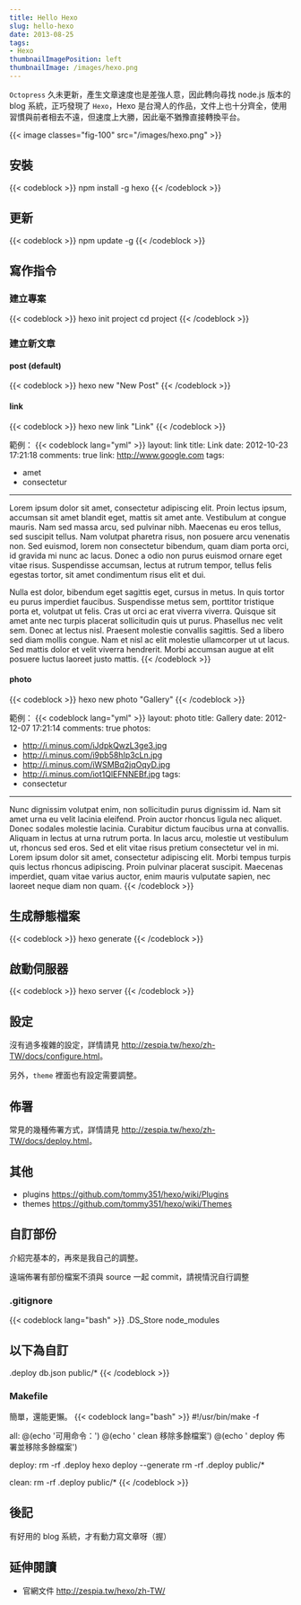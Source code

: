 ```yaml
---
title: Hello Hexo
slug: hello-hexo
date: 2013-08-25
tags:
- Hexo
thumbnailImagePosition: left
thumbnailImage: /images/hexo.png
---
```


`Octopress` 久未更新，產生文章速度也是差強人意，因此轉向尋找 node.js 版本的 blog 系統，正巧發現了 `Hexo`，Hexo 是台灣人的作品，文件上也十分齊全，使用習慣與前者相去不遠，但速度上大勝，因此毫不猶豫直接轉換平台。

<!--more-->

{{< image classes="fig-100" src="/images/hexo.png" >}}

## 安裝
{{< codeblock >}}
npm install -g hexo
{{< /codeblock >}}

## 更新
{{< codeblock >}}
npm update -g
{{< /codeblock >}}

## 寫作指令

### 建立專案
{{< codeblock >}}
hexo init project
cd project
{{< /codeblock >}}

### 建立新文章
#### **post (default)**
{{< codeblock >}}
hexo new "New Post"
{{< /codeblock >}}

#### **link**
{{< codeblock >}}
hexo new link "Link"
{{< /codeblock >}}

範例：
{{< codeblock lang="yml" >}}
layout: link
title: Link
date: 2012-10-23 17:21:18
comments: true
link: http://www.google.com
tags:
- amet
- consectetur
---

Lorem ipsum dolor sit amet, consectetur adipiscing elit. Proin lectus ipsum, accumsan sit amet blandit eget, mattis sit amet ante. Vestibulum at congue mauris. Nam sed massa arcu, sed pulvinar nibh. Maecenas eu eros tellus, sed suscipit tellus. Nam volutpat pharetra risus, non posuere arcu venenatis non. Sed euismod, lorem non consectetur bibendum, quam diam porta orci, id gravida mi nunc ac lacus. Donec a odio non purus euismod ornare eget vitae risus. Suspendisse accumsan, lectus at rutrum tempor, tellus felis egestas tortor, sit amet condimentum risus elit et dui.

Nulla est dolor, bibendum eget sagittis eget, cursus in metus. In quis tortor eu purus imperdiet faucibus. Suspendisse metus sem, porttitor tristique porta et, volutpat ut felis. Cras ut orci ac erat viverra viverra. Quisque sit amet ante nec turpis placerat sollicitudin quis ut purus. Phasellus nec velit sem. Donec at lectus nisl. Praesent molestie convallis sagittis. Sed a libero sed diam mollis congue. Nam et nisl ac elit molestie ullamcorper ut ut lacus. Sed mattis dolor et velit viverra hendrerit. Morbi accumsan augue at elit posuere luctus laoreet justo mattis. 
{{< /codeblock >}}

#### **photo**
{{< codeblock >}}
hexo new photo "Gallery"
{{< /codeblock >}}

範例：
{{< codeblock lang="yml" >}}
layout: photo
title: Gallery
date: 2012-12-07 17:21:14
comments: true
photos:
- http://i.minus.com/iJdpkQwzL3ge3.jpg
- http://i.minus.com/i9pb58hIp3cLn.jpg
- http://i.minus.com/iWSMBq2jqOqyD.jpg
- http://i.minus.com/iot1QlEFNNEBf.jpg
tags:
- consectetur
---

Nunc dignissim volutpat enim, non sollicitudin purus dignissim id. Nam sit amet urna eu velit lacinia eleifend. Proin auctor rhoncus ligula nec aliquet. Donec sodales molestie lacinia. Curabitur dictum faucibus urna at convallis. Aliquam in lectus at urna rutrum porta. In lacus arcu, molestie ut vestibulum ut, rhoncus sed eros. Sed et elit vitae risus pretium consectetur vel in mi. Lorem ipsum dolor sit amet, consectetur adipiscing elit. Morbi tempus turpis quis lectus rhoncus adipiscing. Proin pulvinar placerat suscipit. Maecenas imperdiet, quam vitae varius auctor, enim mauris vulputate sapien, nec laoreet neque diam non quam.
{{< /codeblock >}}

## 生成靜態檔案
{{< codeblock >}}
hexo generate
{{< /codeblock >}}

## 啟動伺服器
{{< codeblock >}}
hexo server
{{< /codeblock >}}

## 設定
沒有過多複雜的設定，詳情請見 <http://zespia.tw/hexo/zh-TW/docs/configure.html>。

另外，`theme` 裡面也有設定需要調整。

## 佈署
常見的幾種佈署方式，詳情請見 <http://zespia.tw/hexo/zh-TW/docs/deploy.html>。

## 其他
 - plugins <https://github.com/tommy351/hexo/wiki/Plugins>
 - themes <https://github.com/tommy351/hexo/wiki/Themes>

## 自訂部份
介紹完基本的，再來是我自己的調整。

遠端佈署有部份檔案不須與 source 一起 commit，請視情況自行調整

### .gitignore
{{< codeblock lang="bash" >}}
.DS_Store
node_modules
## 以下為自訂
.deploy
db.json
public/*
{{< /codeblock >}}

### Makefile
簡單，還能更懶。
{{< codeblock lang="bash" >}}
#!/usr/bin/make -f

all:
	@(echo '可用命令：')
	@(echo '        clean 移除多餘檔案')
	@(echo '        deploy 佈署並移除多餘檔案')

deploy:
	rm -rf .deploy
	hexo deploy --generate
	rm -rf .deploy public/*

clean:
	rm -rf .deploy public/*
{{< /codeblock >}}

## 後記
有好用的 blog 系統，才有動力寫文章呀（握）

## 延伸閱讀
 - 官網文件 <http://zespia.tw/hexo/zh-TW/>
